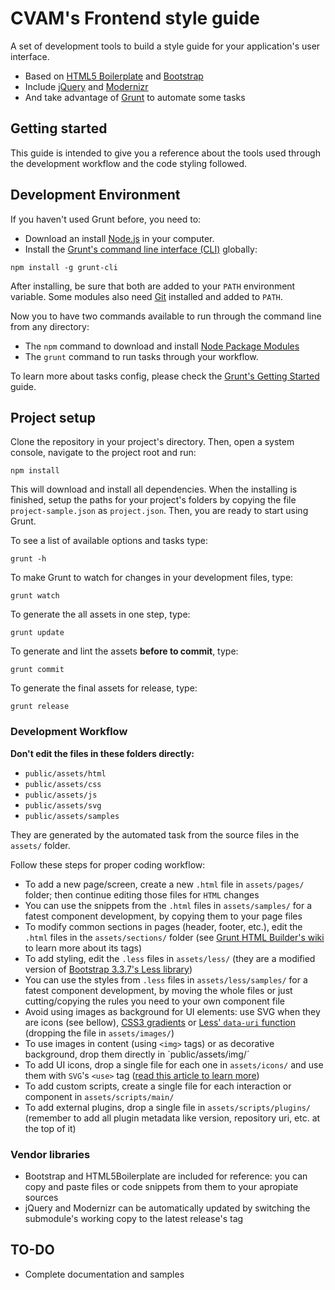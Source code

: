 CVAM's Frontend style guide
===========================

A set of development tools to build a style guide for your application's user interface. 

* Based on [HTML5 Boilerplate](http://html5boilerplate.com/) and [Bootstrap](http://getbootstrap.com/)
* Include [jQuery](http://jquery.com/) and [Modernizr](http://modernizr.com/)
* And take advantage of [Grunt](http://gruntjs.com/) to automate some tasks

## Getting started

This guide is intended to give you a reference about the tools used through the development workflow and the code styling followed.

## Development Environment

If you haven't used Grunt before, you need to:
* Download an install [Node.js](http://nodejs.org/download/) in your computer. 
* Install the [Grunt's command line interface (CLI)](http://gruntjs.com/getting-started#installing-the-cli) globally:
```
npm install -g grunt-cli
```

After installing, be sure that both are added to your `PATH` environment variable. Some modules also need [Git](http://git-scm.com/downloads) installed and added to `PATH`.

Now you to have two commands available to run through the command line from any directory:
* The `npm` command  to download and install [Node Package Modules](https://www.npmjs.org/)
* The `grunt` command to run tasks through your workflow.

To learn more about tasks config, please check the [Grunt's Getting Started](http://gruntjs.com/getting-started) guide. 

## Project setup

Clone the repository in your project's directory. Then, open a system console, navigate to the project root and run:

```
npm install
```

This will download and install all dependencies. When the installing is finished, setup the paths for your project's folders by copying the file `project-sample.json` as `project.json`. Then, you are ready to start using Grunt.

To see a list of available options and tasks type:
```
grunt -h
```

To make Grunt to watch for changes in your development files, type:
```
grunt watch
```

To generate the all assets in one step, type:
```
grunt update
```

To generate and lint the assets **before to commit**, type:
```
grunt commit
```

To generate the final assets for release, type:
```
grunt release
```

### Development Workflow

**Don't edit the files in these folders directly:** 
* `public/assets/html`
* `public/assets/css`
* `public/assets/js`
* `public/assets/svg`
* `public/assets/samples`

They are generated by the automated task from the source files in the `assets/` folder.

Follow these steps for proper coding workflow:

* To add a new page/screen, create a new `.html` file in `assets/pages/` folder; then continue editing those files for `HTML` changes
* You can use the snippets from the `.html` files in `assets/samples/` for a fatest component development, by copying them to your page files
* To modify common sections in pages (header, footer, etc.), edit the `.html` files in the `assets/sections/` folder (see [Grunt HTML Builder's wiki](https://github.com/spatools/grunt-html-build/wiki) to learn more about its tags)
* To add styling, edit the `.less` files in `assets/less/` (they are a modified version of [Bootstrap 3.3.7's Less library](http://getbootstrap.com/css/#less))
* You can use the styles from `.less` files in `assets/less/samples/` for a fatest component development, by moving the whole files or just cutting/copying the rules you need to your own component file
* Avoid using images as background for UI elements: use SVG when they are icons (see bellow), [CSS3 gradients](http://www.colorzilla.com/gradient-editor/) or [Less' `data-uri` function](http://lesscss.org/functions/#misc-functions-data-uri) (dropping the file in `assets/images/`)
* To use images in content (using `<img>` tags) or as decorative background, drop them directly in ´public/assets/img/´
* To add UI icons, drop a single file for each one in `assets/icons/` and use them with `SVG`'s `<use>` tag ([read this article to learn more](https://css-tricks.com/svg-sprites-use-better-icon-fonts/))
* To add custom scripts, create a single file for each interaction or component in `assets/scripts/main/`
* To add external plugins, drop a single file in `assets/scripts/plugins/` (remember to add all plugin metadata like version, repository uri, etc. at the top of it)

### Vendor libraries

* Bootstrap and HTML5Boilerplate are included for reference: you can copy and paste files or code snippets from them to your apropiate sources
* jQuery and Modernizr can be automatically updated by switching the submodule's working copy to the latest release's tag 

## TO-DO

* Complete documentation and samples